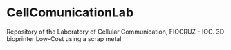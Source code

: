 # CellComunicationLab
Repository of the Laboratory of Cellular Communication, FIOCRUZ - IOC. 3D bioprinter Low-Cost using a scrap metal
